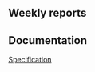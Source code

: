 ## Weekly reports

## Documentation
[Specification](https://github.com/kodtld/Markov-s-Letters/blob/master/documentation/specification.md)
